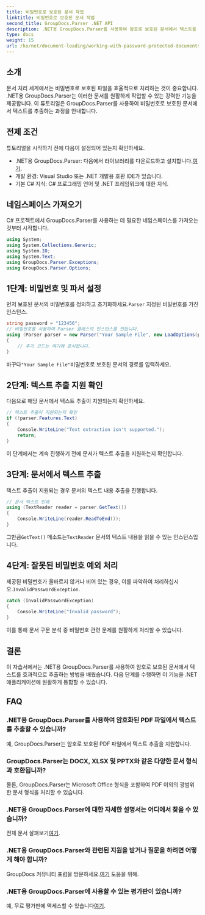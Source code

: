 ```yaml
---
title: 비밀번호로 보호된 문서 작업
linktitle: 비밀번호로 보호된 문서 작업
second_title: GroupDocs.Parser .NET API
description: .NET용 GroupDocs.Parser를 사용하여 암호로 보호된 문서에서 텍스트를 추출하는 방법을 알아보세요. 문서 처리 능력을 향상시켜 보세요.
type: docs
weight: 15
url: /ko/net/document-loading/working-with-password-protected-documents/
---
```

## 소개
문서 처리 세계에서는 비밀번호로 보호된 파일을 효율적으로 처리하는 것이 중요합니다. .NET용 GroupDocs.Parser는 이러한 문서를 원활하게 작업할 수 있는 강력한 기능을 제공합니다. 이 튜토리얼은 GroupDocs.Parser를 사용하여 비밀번호로 보호된 문서에서 텍스트를 추출하는 과정을 안내합니다.
## 전제 조건
튜토리얼을 시작하기 전에 다음이 설정되어 있는지 확인하세요.
-  .NET용 GroupDocs.Parser: 다음에서 라이브러리를 다운로드하고 설치합니다.[여기](https://releases.groupdocs.com/parser/net/).
- 개발 환경: Visual Studio 또는 .NET 개발용 호환 IDE가 있습니다.
- 기본 C# 지식: C# 프로그래밍 언어 및 .NET 프레임워크에 대한 지식.

## 네임스페이스 가져오기
C# 프로젝트에서 GroupDocs.Parser를 사용하는 데 필요한 네임스페이스를 가져오는 것부터 시작합니다.
```csharp
using System;
using System.Collections.Generic;
using System.IO;
using System.Text;
using GroupDocs.Parser.Exceptions;
using GroupDocs.Parser.Options;
```

## 1단계: 비밀번호 및 파서 설정
 먼저 보호된 문서의 비밀번호를 정의하고 초기화하세요.`Parser` 지정된 비밀번호를 가진 인스턴스.
```csharp
string password = "123456";
// 비밀번호를 사용하여 Parser 클래스의 인스턴스를 만듭니다.
using (Parser parser = new Parser("Your Sample File", new LoadOptions(password)))
{
    // 추가 코드는 여기에 표시됩니다.
}
```
 바꾸다`"Your Sample File"`비밀번호로 보호된 문서의 경로를 입력하세요.
## 2단계: 텍스트 추출 지원 확인
다음으로 해당 문서에서 텍스트 추출이 지원되는지 확인하세요.
```csharp
// 텍스트 추출이 지원되는지 확인
if (!parser.Features.Text)
{
    Console.WriteLine("Text extraction isn't supported.");
    return;
}
```
이 단계에서는 계속 진행하기 전에 문서가 텍스트 추출을 지원하는지 확인합니다.
## 3단계: 문서에서 텍스트 추출
텍스트 추출이 지원되는 경우 문서의 텍스트 내용 추출을 진행합니다.
```csharp
// 문서 텍스트 인쇄
using (TextReader reader = parser.GetText())
{
    Console.WriteLine(reader.ReadToEnd());
}
```
 그만큼`GetText()` 메소드는`TextReader` 문서의 텍스트 내용을 읽을 수 있는 인스턴스입니다.
## 4단계: 잘못된 비밀번호 예외 처리
 제공된 비밀번호가 올바르지 않거나 비어 있는 경우, 이를 파악하여 처리하십시오.`InvalidPasswordException`.
```csharp
catch (InvalidPasswordException)
{
    Console.WriteLine("Invalid password");
}
```
이를 통해 문서 구문 분석 중 비밀번호 관련 문제를 원활하게 처리할 수 있습니다.

## 결론
이 자습서에서는 .NET용 GroupDocs.Parser를 사용하여 암호로 보호된 문서에서 텍스트를 효과적으로 추출하는 방법을 배웠습니다. 다음 단계를 수행하면 이 기능을 .NET 애플리케이션에 원활하게 통합할 수 있습니다.

## FAQ
### .NET용 GroupDocs.Parser를 사용하여 암호화된 PDF 파일에서 텍스트를 추출할 수 있습니까?
예, GroupDocs.Parser는 암호로 보호된 PDF 파일에서 텍스트 추출을 지원합니다.
### GroupDocs.Parser는 DOCX, XLSX 및 PPTX와 같은 다양한 문서 형식과 호환됩니까?
물론, GroupDocs.Parser는 Microsoft Office 형식을 포함하여 PDF 이외의 광범위한 문서 형식을 처리할 수 있습니다.
### .NET용 GroupDocs.Parser에 대한 자세한 설명서는 어디에서 찾을 수 있습니까?
 전체 문서 살펴보기[여기](https://reference.groupdocs.com/parser/net/).
### .NET용 GroupDocs.Parser와 관련된 지원을 받거나 질문을 하려면 어떻게 해야 합니까?
 GroupDocs 커뮤니티 포럼을 방문하세요.[여기](https://forum.groupdocs.com/c/parser/17) 도움을 위해.
### .NET용 GroupDocs.Parser에 사용할 수 있는 평가판이 있습니까?
 예, 무료 평가판에 액세스할 수 있습니다[여기](https://releases.groupdocs.com/).